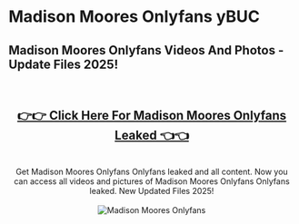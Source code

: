 # Madison Moores Onlyfans yBUC

<h2>Madison Moores Onlyfans Videos And Photos - Update Files 2025!</h2>
<br>
<div align="center">
<h2><a href="https://213.232.235.80/live/video.php?q=madison-moores-onlyfans" rel="nofollow">👉👉 Click Here For Madison Moores Onlyfans Leaked 👈👈</a></h2>

<br>
Get Madison Moores Onlyfans Onlyfans leaked and all content. Now you can access all videos and pictures of Madison Moores Onlyfans Onlyfans leaked. New Updated Files 2025!
<br>
<br>
<a href="https://213.232.235.80/live/video.php?q=madison-moores-onlyfans" rel="nofollow" data-target="animated-image.originalLink"><img src="https://i.imgur.com/dJHk4Zq.gif" alt="Madison Moores Onlyfans" style="max-width: 100%; display: inline-block;" data-target="animated-image.originalImage"></a>
</div>
<br>
